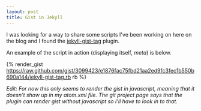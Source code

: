 ```yaml
---
layout: post
title: Gist in Jekyll
---
```

I was looking for a way to share some scripts I've been working on here on the blog and I found the [jekyll-gist-tag](https://github.com/edelabar/jekyll-gist-tag) plugin.

An example of the script in action (displaying itself, _meta_) is below.

{% render_gist https://raw.github.com/gist/3099423/e1876fac75fbd21aa2ed9fc3fec1b550b690a144/jekyll-gist-tag.rb rb %} 

*Edit: For now this only seems to render the gist in javascript, meaning that it doesn't show up in my atom.xml file. The git project page says that the plugin can render gist without javascript so I'll have to look in to that.*
